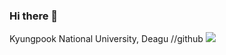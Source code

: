 ### Hi there 👋

<!--
**sejin1129/sejin1129** is a ✨ _special_ ✨ repository because its `README.md` (this file) appears on your GitHub profile.

Here are some ideas to get you started:

- 🔭 I’m currently working on ...
- 🌱 I’m currently learning ...
- 👯 I’m looking to collaborate on ...
- 🤔 I’m looking for help with ...
- 💬 Ask me about ...
- 📫 How to reach me: ...
- 😄 Pronouns: ...
- ⚡ Fun fact: ...
-->
 Kyungpook National University, Deagu
//github
<img src="https://img.shields.io/badge/github-181717?style=for-the-badge&logo=github&logoColor=white">
